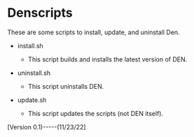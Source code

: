 # Denscripts

These are some scripts to install, update, and uninstall Den.

+ install.sh

  + This script builds and installs the latest version of DEN.

+ uninstall.sh

  + This script uninstalls DEN.

+ update.sh

  + This script updates the scripts (not DEN itself).

[Version 0.1)-----(11/23/22]

